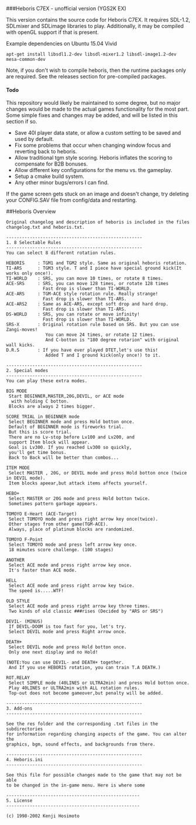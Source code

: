 ###Heboris C7EX - unofficial version (YGS2K EX)

This version contains the source code for Heboris C7EX. It requires SDL-1.2,
SDLmixer and SDLimage libraries to play. Additionally, it may be compiled
with openGL support if that is present.

Example dependencies on Ubuntu 15.04 Vivid

    apt-get install libsdl1.2-dev libsdl-mixer1.2 libsdl-image1.2-dev mesa-common-dev

Note, if you don't wish to compile heboris, then the runtime packages only
are required. See the releases section for pre-compiled packages.

#### Todo

This repository would likely be maintained to some degree, but no major changes would be
made to the actual games functionality for the most part. Some simple fixes and changes
may be added, and will be listed in this section if so.

 - Save 40l player data state, or allow a custom setting to be saved and used by default.
 - Fix some problems that occur when changing window focus and reverting back to heboris.
 - Allow traditional tgm style scoring. Heboris inflates the scoring to compensate for
   B2B bonuses.
 - Allow different key configurations for the menu vs. the gameplay.
 - Setup a cmake build system.
 - Any other minor bugs/errors I can find.

If the game screen gets stuck on an image and doesn't change, try deleting your
CONFIG.SAV file from config/data and restarting.

##Heboris Overview

```text
Original changelog and description of heboris is included in the files
changelog.txt and heboris.txt.

----------------------------------------------------
1. 8 Selectable Rules
----------------------------------------------------
You can select 8 different rotation rules.

HEBORIS     : TGM1 and TGM2 style. Same as original heboris rotation.
TI-ARS      : TGM3 style. T and I piece have special ground kick(It works only once!).
TI-WORLD    : SRS, you can move 10 times, or rotate 8 times.
ACE-SRS     : SRS, you can move 128 times, or rotate 128 times
              Fast drop is slower than TI-WORLD.
ACE-ARS     : TGM-ACE style rotation rule. Really strange!
              Fast drop is slower than TI-ARS.
ACE-ARS2    : Same as ACE-ARS, except soft drop and hard drop.
              Fast drop is slower than TI-ARS.
DS-WORLD    : SRS, you can rotate or move infinity!
              Fast drop is slower than TI-WORLD.
SRS-X       : Original rotation rule based on SRS. But you can use Zangi-moves!
               You can move 24 times, or rotate 12 times.
               And C-botton is "180 degree rotarion" with original wall kicks.
D.R.S       : If you have ever played DTET,let's use this!
               Added T and I ground kick(only once!) to it.

----------------------------------------------------
2. Special modes
----------------------------------------------------
You can play these extra modes.

BIG MODE
 Start BEGINNER,MASTER,20G,DEVIL, or ACE mode
  with holding C botton.
 Blocks are always 2 times bigger.

SCORE TRIAL in BEGINNER mode
 Select BEGINNER mode and press Hold botton once.
 Default of BEGINNER mode is fireworks trial.
 But this is score trial.
 There are no Lv-stop before Lv100 and Lv200, and
 support Item block will appear.
 Goal is Lv300. If you reached Lv300 so quickly,
 you'll get time bonus.
 Back to Back will be better than combos...

ITEM MODE
 Select MASTER , 20G, or DEVIL mode and press Hold botton once (twice in DEVIL mode).
 Item blocks apeear,but attack items affects yourself.

HEBO+
 Select MASTER or 20G mode and press Hold botton twice.
 Sometimes pattern garbage appears.

TOMOYO E-Heart (ACE-Target)
 Select TOMOYO mode and press right arrow key once(twice).
 Other stages from other game(TGM-ACE).
 Always, place of platinum blocks are randomized.

TOMOYO F-Point
 Select TOMOYO mode and press left arrow key once.
 18 mimutes score challenge. (100 stages)

ANOTHER
 Select ACE mode and press right arrow key once.
 It's faster than ACE mode.

HELL
 Select ACE mode and press right arrow key twice.
 The speed is.....WTF!

OLD STYLE
 Select ACE mode and press right arrow key three times.
 Two kinds of old classic ###rises (Decided by "ARS or SRS")

DEVIL- (MINUS)
 If DEVIL-DOOM is too fast for you, let's try.
 Select DEVIL mode and press Right arrow once.

DEATH+
 Select DEVIL mode and press Hold botton once.
 Only one next display and no Hold!

(NOTE:You can use DEVIL- and DEATH+ together.
 And If you use HEBORIS rotation, you can train T.A DEATH.)

ROT.RELAY
 Select SIMPLE mode (40LINES or ULTRA2min) and press Hold botton once.
 Play 40LINES or ULTRA2min with ALL rotation rules.
 Top-out does not become gameover,but penalty will be added.

----------------------------------------------------
3. Add-ons
----------------------------------------------------

See the res folder and the corresponding .txt files in the subdirectories
for information regarding changing aspects of the game. You can alter the
graphics, bgm, sound effects, and backgrounds from there.

----------------------------------------------------
4. Heboris.ini
----------------------------------------------------

See this file for possible changes made to the game that may not be able
to be changed in the in-game menu. Here is where some

---------------------------------------------------
5. License
---------------------------------------------------

(c) 1998-2002 Kenji Hosimoto
```

